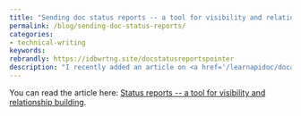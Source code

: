 ```yaml
---
title: "Sending doc status reports -- a tool for visibility and relationship building [API doc course]"
permalink: /blog/sending-doc-status-reports/
categories:
- technical-writing
keywords:
rebrandly: https://idbwrtng.site/docstatusreportspointer
description: "I recently added an article on <a href='/learnapidoc/docapis_status_reports.html'>doc status reports</a> to my <a href='/learnapidoc'>API course</a>. Sending documentation status reports can help foster trust and awareness with your business stakeholders. These stakeholders might be the core leadership within your organization or simply your management chain the next level up. Besides building visibility and relationships with these stakeholders, creating these status reports each month gives you a regular cadence for doc assessment and analysis, which is also helpful."
---
```


You can read the article here: [Status reports -- a tool for visibility and relationship building](/learnapidoc/docapis_status_reports.html).
